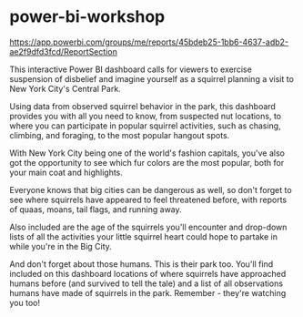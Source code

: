 # power-bi-workshop

https://app.powerbi.com/groups/me/reports/45bdeb25-1bb6-4637-adb2-ae2f9dfd3fcd/ReportSection

This interactive Power BI dashboard calls for viewers to exercise suspension of disbelief and imagine yourself as a squirrel planning a visit to New York City's Central Park. 

Using data from observed squirrel behavior in the park, this dashboard provides you with all you need to know, from suspected nut locations, to where you can participate in popular squirrel activities, such as chasing, climbing, and foraging, to the most popular hangout spots. 

With New York City being one of the world's fashion capitals, you've also got the opportunity to see which fur colors are the most popular, both for your main coat and highlights. 

Everyone knows that big cities can be dangerous as well, so don't forget to see where squirrels have appeared to feel threatened before, with reports of quaas, moans, tail flags, and running away. 

Also included are the age of the squirrels you'll encounter and drop-down lists of all the activities your little squirrel heart could hope to partake in while you're in the Big City. 

And don't forget about those humans. This is their park too. You'll find included on this dashboard locations of where squirrels have approached humans before (and survived to tell the tale) and a list of all observations humans have made of squirrels in the park. Remember - they're watching you too!


